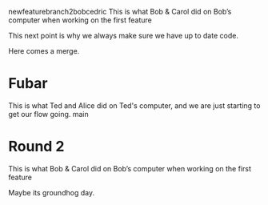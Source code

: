 newfeaturebranch2bobcedric
This is what Bob & Carol did on Bob’s computer when working on the first feature

This next point is why we always make sure we have up to date code.

Here comes a merge.

# Fubar


This is what Ted and Alice did on Ted's computer, and we are just starting to get our flow going. 
main


# Round 2

This is what Bob & Carol did on Bob’s computer when working on the first feature

Maybe its groundhog day.